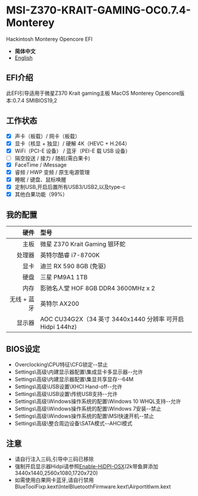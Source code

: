 # MSI-Z370-KRAIT-GAMING-OC0.7.4-Monterey
Hackintosh Monterey Opencore EFI

- **简体中文**
- [English](/.github/xxxx.md)

## EFI介绍

此EFI引导适用于微星Z370 Krait gaming主板
MacOS Monterey
Opencore版本:0.7.4
SMIBIOS19,2


## 工作状态

- [x] 声卡（板载）/ 网卡（板载）
- [x] 显卡（核显 + 独显）/ 硬解 4K（HEVC + H.264）
- [x] WiFi（PCI-E 设备） / 蓝牙（PEI-E 载 USB 设备）
- [ ] 隔空投送 / 接力 / 随航(需白果卡)
- [x] FaceTime / iMessage
- [x] 睿频 / HWP 变频 / 原生电源管理
- [x] 睡眠 / 键盘、鼠标唤醒
- [x] 定制USB,开启后置所有USB3/USB2,以及type-c
- [x] 其他白果功能（99%）

## 我的配置

|         硬件       |                   型号                     | 
|-------------------:|:------------------------------------------|
|               主板 | 微星 Z370 Krait Gaming 银环蛇               |
|             处理器 | 英特尔酷睿 i7-8700K                          |
|               显卡 | 迪兰 RX 590 8GB (免驱)                      |
|               硬盘 | 三星 PM9A1 1TB                             |
|               内存 | 影驰名人堂 HOF 8GB DDR4 3600MHz x 2          |
|        无线 + 蓝牙 | 英特尔 AX200  |
|             显示器 | AOC CU34G2X（34 英寸 3440x1440 分辨率 可开启Hidpi 144hz)             |

## BIOS设定
- Overclocking\CPU特征\CFG锁定--禁止
- Settings\高级\内建显示器配置\集成显卡多显示器--允许
- Settings\高级\内建显示器配置\集显共享显存--64M
- Settings\高级\USB设置\XHCI Hand-off--允许
- Settings\高级\USB设置\传统USB支持--允许
- Settings\高级\Windows操作系统的配置\Windows 10 WHQL支持--允许
- Settings\高级\Windows操作系统的配置\Windows 7安装--禁止
- Settings\高级\Windows操作系统的配置\MSI快速开机--禁止
- Settings\高级\整合周边设备\SATA模式--AHCI模式

## 注意
- 请自行注入三码,引导中三码已移除
- 强制开启显示器Hidpi请参照[Enable-HiDPI-OSX](https://github.com/syscl/Enable-HiDPI-OSX)(2k带鱼屏添加3440x1440,2560x1080,1720x720)
- 如需使用白果网卡蓝牙,请自行禁用BlueToolFixp.kext\IntelBluetoothFirmware.kext\Airportitlwm.kext
